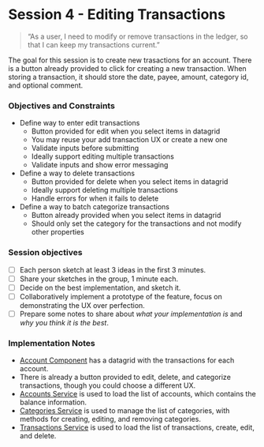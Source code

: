# Session 4 - Editing Transactions

> “As a user, I need to modify or remove transactions in the ledger, so that I can keep my transactions current.”

The goal for this session is to create new trasactions for an account. There is a button already provided to click for creating a new transaction. When storing a transaction, it should store the date, payee, amount, category id, and optional comment.

### Objectives and Constraints

* Define way to enter edit transactions
  * Button provided for edit when you select items in datagrid
  * You may reuse your add transaction UX or create a new one
  * Validate inputs before submitting
  * Ideally support editing multiple transactions
  * Validate inputs and show error messaging
* Define a way to delete transactions
  * Button provided for delete when you select items in datagrid
  * Ideally support deleting multiple transactions
  * Handle errors for when it fails to delete
* Define a way to batch categorize transactions
  * Button already provided when you select items in datagrid
  * Should only set the category for the transactions and not modify other properties

### Session objectives

* [ ] Each person sketch at least 3 ideas in the first 3 minutes.
* [ ] Share your sketches in the group, 1 minute each.
* [ ] Decide on the best implementation, and sketch it.
* [ ] Collaboratively implement a prototype of the feature, focus on demonstrating the UX over perfection.
* [ ] Prepare some notes to share about _what your implementation is_ and _why you think it is the best_.

### Implementation Notes

* [Account Component](../src/account/account/account.component.ts) has a datagrid with the transactions for each account.
* There is already a button provided to edit, delete, and categorize transactions, though you could choose a different UX.
* [Accounts Service](../src/core/services/account/account.service.ts) is used to load the list of accounts, which contains the balance information.
* [Categories Service](../src/core/services/categories/categories.service.ts) is used to manage the list of categories, with methods for creating, editing, and removing categories.
* [Transactions Service](../src/core/services/transactions/transactions.service.ts) is used to load the list of transactions, create, edit, and delete.
